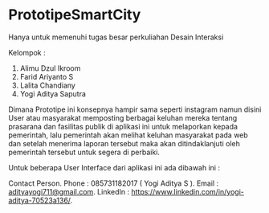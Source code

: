 # PrototipeSmartCity

Hanya untuk memenuhi tugas besar perkuliahan Desain Interaksi

Kelompok :
1. Alimu Dzul Ikroom
2. Farid Ariyanto S
3. Lalita Chandiany
4. Yogi Aditya Saputra

Dimana Prototipe ini konsepnya hampir sama seperti instagram namun disini User atau masyarakat memposting berbagai keluhan mereka tentang prasarana dan fasilitas publik di aplikasi ini untuk melaporkan kepada pemerintah, lalu pemerintah akan melihat keluhan masyarakat pada web dan setelah menerima laporan tersebut maka akan ditindaklanjuti oleh pemerintah tersebut untuk segera di perbaiki.

Untuk beberapa User Interface dari aplikasi ini ada dibawah ini :


Contact Person.
Phone : 085731182017 ( Yogi Aditya S ).
Email : adityayogi711@gmail.com.
LinkedIn : https://www.linkedin.com/in/yogi-aditya-70523a136/.
